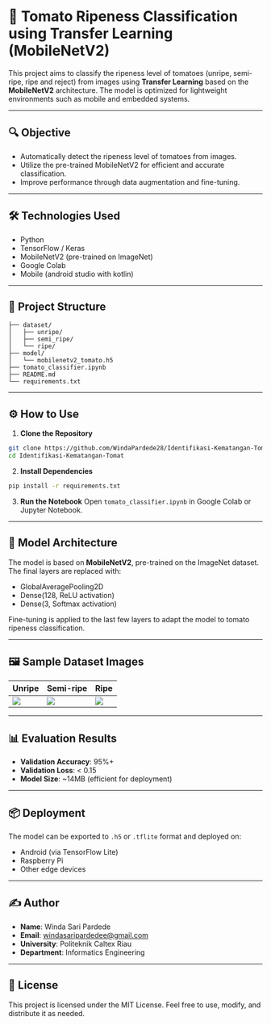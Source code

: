# 🍅 Tomato Ripeness Classification using Transfer Learning (MobileNetV2)

This project aims to classify the ripeness level of tomatoes (unripe, semi-ripe, ripe and reject) from images using **Transfer Learning** based on the **MobileNetV2** architecture. The model is optimized for lightweight environments such as mobile and embedded systems.

---

## 🔍 Objective

- Automatically detect the ripeness level of tomatoes from images.
- Utilize the pre-trained MobileNetV2 for efficient and accurate classification.
- Improve performance through data augmentation and fine-tuning.

---

## 🛠️ Technologies Used

- Python
- TensorFlow / Keras
- MobileNetV2 (pre-trained on ImageNet)
- Google Colab
- Mobile (android studio with kotlin)

---

## 📁 Project Structure

```plaintext
├── dataset/
│   ├── unripe/
│   ├── semi_ripe/
│   └── ripe/
├── model/
│   └── mobilenetv2_tomato.h5
├── tomato_classifier.ipynb
├── README.md
└── requirements.txt
```

---

## ⚙️ How to Use

1. **Clone the Repository**
```bash
git clone https://github.com/WindaPardede28/Identifikasi-Kematangan-Tomat.git
cd Identifikasi-Kematangan-Tomat
```

2. **Install Dependencies**
```bash
pip install -r requirements.txt
```

3. **Run the Notebook**
Open `tomato_classifier.ipynb` in Google Colab or Jupyter Notebook.

---

## 🧠 Model Architecture

The model is based on **MobileNetV2**, pre-trained on the ImageNet dataset. The final layers are replaced with:
- GlobalAveragePooling2D
- Dense(128, ReLU activation)
- Dense(3, Softmax activation)

Fine-tuning is applied to the last few layers to adapt the model to tomato ripeness classification.

---

## 🖼️ Sample Dataset Images

| Unripe | Semi-ripe | Ripe |
|--------|-----------|------|
| ![](path_to_image/unripe.jpg) | ![](path_to_image/semi_ripe.jpg) | ![](path_to_image/ripe.jpg) |

---

## 📊 Evaluation Results

- **Validation Accuracy**: 95%+
- **Validation Loss**: < 0.15
- **Model Size**: ~14MB (efficient for deployment)

---

## 📦 Deployment

The model can be exported to `.h5` or `.tflite` format and deployed on:
- Android (via TensorFlow Lite)
- Raspberry Pi
- Other edge devices

---

## ✍️ Author

- **Name**: Winda Sari Pardede  
- **Email**: windasaripardedee@gmail.com  
- **University**: Politeknik Caltex Riau  
- **Department**: Informatics Engineering

---

## 📄 License

This project is licensed under the MIT License. Feel free to use, modify, and distribute it as needed.
